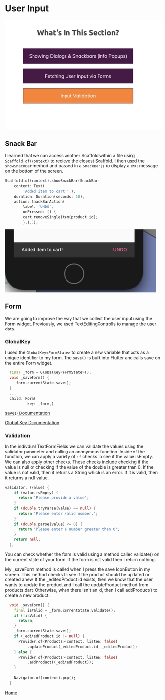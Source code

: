 # User Input

![](images/user-overview.png)

## Snack Bar
I learned that we can access another Scaffold within a file using `Scaffold.of(context)` to recieve the closest Scaffold. I then used the `showSnackBar` method and passed in a `SnackBar()` to display a text message on the bottom of the screen. 

```dart
Scaffold.of(context).showSnackBar(SnackBar(
    content: Text(
        'Added item to cart!',),
    duration: Duration(seconds: 10),
    action: SnackBarAction(
        label: 'UNDO',
        onPressed: () {
        cart.removeSingleItem(product.id);
        },),));
```

![](images/snack-bar.png)

## Form
We are going to improve the way that we collect the user input using the Form widget. Previously, we used TextEditingControlls to manage the user data. 

### GlobalKey
I used the `GlobalKey<FormState>` to create a new variable that acts as a unique identifier to my form. The `save()` is built into Flutter and calls save on the entire Form widget. 

```dart
  final _form = GlobalKey<FormState>();
  void _saveForm() {
    _form.currentState.save();
  }
  ...
  child: Form(
          key: _form,)
```
[save() Documentation](https://api.flutter.dev/flutter/widgets/FormState/save.html)

[Global Key Documentation](https://flutter.dev/docs/cookbook/forms/validation)

### Validation


In the indivdual TextFormFields we can validate the values using the validator parameter and calling an anonymous function. Inside of the function, we can apply a variety of `if` checks to see if the value isEmpty. We can also apply other checks. These checks include checking if the value is null or checking if the value of the double is greater than 0. If the value is not valid, then it returns a String which is an error. If it is valid, then it returns a null value. 

```dart
validator: (value) {
    if (value.isEmpty) {
      return 'Please provide a value';
    }
    if (double.tryParse(value) == null) {
      return 'Please enter valid number.';
    }
    if (double.parse(value) <= 0) {
      return 'Please enter a number greater than 0';
    }
    return null;
  },
```

You can check whether the form is valid using a method called validate() on the current state of your form. If the form is not valid then I return nothing.

My _saveForm method is called when I press the save IconButton in my screen. This method checks to see if the product should be updated or created anew. 
If the _editedProduct id exists, then we know that the user wants to update the product and I call the updateProduct method from products.dart. Otherwise,
when there isn't an id, then I call addProduct() to create a new product.

```dart
  void _saveForm() {
    final isValid = _form.currentState.validate();
    if (!isValid) {
      return;
    }
    _form.currentState.save();
    if (_editedProduct.id != null) {
      Provider.of<Products>(context, listen: false)
          .updateProduct(_editedProduct.id, _editedProduct);
    } else {
      Provider.of<Products>(context, listen: false)
          .addProduct((_editedProduct));
    }

    Navigator.of(context).pop();
  }
```
[Home](../README.md)